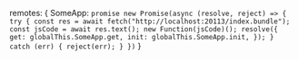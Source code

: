 remotes: {
  SomeApp: `promise new Promise(async (resolve, reject) => {
    try {
      const res = await fetch("http://localhost:20113/index.bundle");
      const jsCode = await res.text();
      new Function(jsCode)();
      resolve({
        get: globalThis.SomeApp.get,
        init: globalThis.SomeApp.init,
      });
    } catch (err) {
      reject(err);
    }
  })`
}
